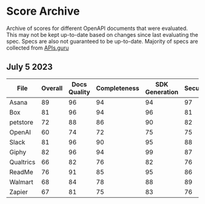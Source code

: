 # Score Archive

Archive of scores for different OpenAPI documents that were evaluated. This may
not be kept up-to-date based on changes since last evaluating the spec. Specs
are also not guaranteed to be up-to-date. Majority of specs are collected from
[APIs.guru](https://apis.guru/)

## July 5 2023

| File      | Overall | Docs Quality | Completeness | SDK Generation | Security |
| --------- | ------- | ------------ | ------------ | -------------- | -------- |
| Asana     | 89      | 96           | 94           | 94             | 97       |
| Box       | 81      | 96           | 94           | 96             | 81       |
| petstore  | 72      | 88           | 86           | 90             | 82       |
| OpenAI    | 60      | 74           | 72           | 75             | 75       |
| Slack     | 81      | 96           | 90           | 95             | 88       |
| Giphy     | 82      | 96           | 94           | 99             | 87       |
| Qualtrics | 66      | 82           | 76           | 82             | 76       |
| ReadMe    | 76      | 91           | 85           | 95             | 86       |
| Walmart   | 68      | 84           | 78           | 88             | 89       |
| Zapier    | 67      | 81           | 75           | 83             | 76       |
